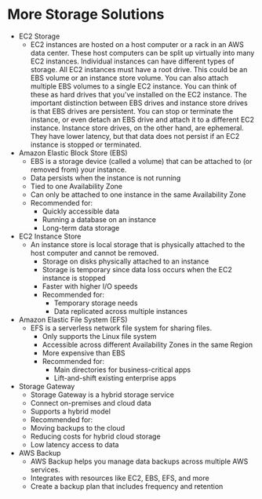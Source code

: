# More Storage Solutions 
 - EC2 Storage
   - EC2 instances are hosted on a host computer or a rack
     in an AWS data center.
     These host computers can be split up virtually
     into many EC2 instances.
     Individual instances can have different types of storage.
     All EC2 instances must have a root drive.
     This could be an EBS volume or an instance store volume.
     You can also attach multiple EBS volumes
     to a single EC2 instance.
     You can think of these as hard drives
     that you've installed on the EC2 instance.
     The important distinction between EBS drives
     and instance store drives
     is that EBS drives are persistent.
     You can stop or terminate the instance,
     or even detach an EBS drive
     and attach it to a different EC2 instance.
     Instance store drives, on the other hand, are ephemeral.
     They have lower latency, but that data does not persist
     if an EC2 instance is stopped or terminated.
- Amazon Elastic Block Store (EBS)
  - EBS is a storage device (called a volume) that can be attached to (or removed from) your instance.
  - Data persists when the instance is not running
  - Tied to one Availability Zone
  - Can only be attached to one instance in the same Availability Zone
  - Recommended for: 
    - Quickly accessible data 
    - Running a database on an instance 
    - Long-term data storage
- EC2 Instance Store
  - An instance store is local storage that is physically attached to the host computer and cannot be removed.
    - Storage on disks physically attached to an instance
    - Storage is temporary since data loss occurs when the EC2 instance is stopped
    - Faster with higher I/O speeds
    - Recommended for:
      - Temporary storage needs 
      - Data replicated across multiple instances
- Amazon Elastic File System (EFS)
  - EFS is a serverless network file system for sharing files.
    - Only supports the Linux file system
    - Accessible across different Availability Zones in the same Region
    - More expensive than EBS
    - Recommended for:
      - Main directories for business-critical apps 
      - Lift-and-shift existing enterprise apps
- Storage Gateway
  - Storage Gateway is a hybrid storage service
  - Connect on-premises and cloud data
  - Supports a hybrid model
  - Recommended for:
  - Moving backups to the cloud 
  - Reducing costs for hybrid cloud storage 
  - Low latency access to data
- AWS Backup
  - AWS Backup helps you manage data backups across multiple AWS services. 
  - Integrates with resources like EC2, EBS, EFS, and more
  - Create a backup plan that includes frequency and retention
